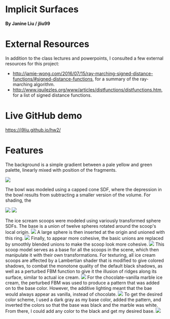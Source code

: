 # Implicit Surfaces
**By Janine Liu / jliu99**

# External Resources

In addition to the class lectures and powerpoints, I consulted a few external resources for this project:
- http://jamie-wong.com/2016/07/15/ray-marching-signed-distance-functions/#signed-distance-functions, for a summary of the ray-marching algorithm.
- http://www.iquilezles.org/www/articles/distfunctions/distfunctions.htm, for a list of signed distance functions.

# Live GitHub demo
https://j9liu.github.io/hw2/

# Features

The background is a simple gradient between a pale yellow and green palette, linearly mixed with position of the fragments.

![](background.png)


The bowl was modeled using a capped cone SDF, where the depression in the bowl results from subtracting a smaller version of the volume. For shading, the 

![](bowl.png)
![](bowl2.png)

The ice scream scoops were modeled using variously transformed sphere SDFs. The base is a union of twelve spheres rotated around the scoop's local origin.
![](icecream.png)
A large sphere is then inserted at the origin and unioned with this ring. 
![](icecream2.png)
Finally, to appear more cohesive, the basic unions are replaced by smoothly blended unions to make the scoop look more cohesive.
![](icecream3.png)
This scoop model serves as a base for all the scoops in the scene, which then manipulate it with their own transformations. For texturing, all ice cream scoops are affected by a Lambertian shader that is modified to give colored shadows, to combat the monotone quality of the default black shadows, as well as a perturbed FBM function to give it the illusion of ridges along its surface, similar to actual ice cream.
![](icecream4.png)
For the chocolate-vanilla marble ice cream, the perturbed FBM was used to produce a pattern that was added on to the base color. However, the additive lighting meant that the bae would always appear as vanilla, instead of chocolate. 
![](icecream5.png)
To get the desired color scheme, I used a dark gray as my base color, added the pattern, and inverted the colors so that the base was black and the marble was white. From there, I could add any color to the black and get my desired base.
![](icecream6.png)